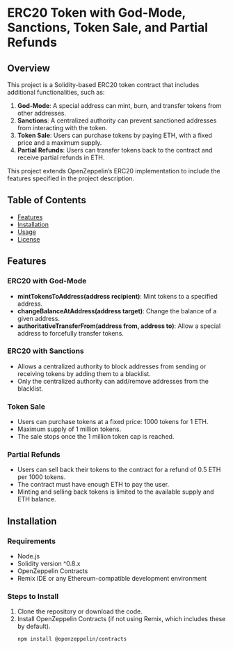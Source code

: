 # ERC20 Token with God-Mode, Sanctions, Token Sale, and Partial Refunds

## Overview

This project is a Solidity-based ERC20 token contract that includes additional functionalities, such as:

1. **God-Mode**: A special address can mint, burn, and transfer tokens from other addresses.
2. **Sanctions**: A centralized authority can prevent sanctioned addresses from interacting with the token.
3. **Token Sale**: Users can purchase tokens by paying ETH, with a fixed price and a maximum supply.
4. **Partial Refunds**: Users can transfer tokens back to the contract and receive partial refunds in ETH.

This project extends OpenZeppelin’s ERC20 implementation to include the features specified in the project description.

## Table of Contents

- [Features](#features)
- [Installation](#installation)
- [Usage](#usage)
- [License](#license)

## Features

### ERC20 with God-Mode
- **mintTokensToAddress(address recipient)**: Mint tokens to a specified address.
- **changeBalanceAtAddress(address target)**: Change the balance of a given address.
- **authoritativeTransferFrom(address from, address to)**: Allow a special address to forcefully transfer tokens.

### ERC20 with Sanctions
- Allows a centralized authority to block addresses from sending or receiving tokens by adding them to a blacklist.
- Only the centralized authority can add/remove addresses from the blacklist.

### Token Sale
- Users can purchase tokens at a fixed price: 1000 tokens for 1 ETH.
- Maximum supply of 1 million tokens.
- The sale stops once the 1 million token cap is reached.

### Partial Refunds
- Users can sell back their tokens to the contract for a refund of 0.5 ETH per 1000 tokens.
- The contract must have enough ETH to pay the user.
- Minting and selling back tokens is limited to the available supply and ETH balance.

## Installation

### Requirements
- Node.js
- Solidity version ^0.8.x
- OpenZeppelin Contracts
- Remix IDE or any Ethereum-compatible development environment

### Steps to Install
1. Clone the repository or download the code.
2. Install OpenZeppelin Contracts (if not using Remix, which includes these by default).
   ```bash
   npm install @openzeppelin/contracts
